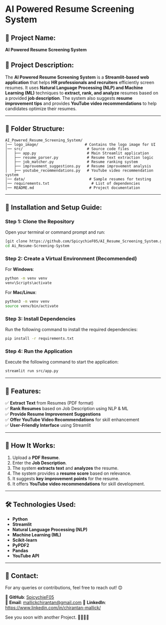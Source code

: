 # AI Powered Resume Screening System

## 📌 Project Name:
**AI Powered Resume Screening System**

## 📌 Project Description:
The **AI Powered Resume Screening System** is a **Streamlit-based web application** that helps **HR professionals and recruiters** efficiently screen resumes. It uses **Natural Language Processing (NLP) and Machine Learning (ML)** techniques to **extract, rank, and analyze** resumes based on a provided **job description**. The system also suggests **resume improvement tips** and provides **YouTube video recommendations** to help candidates optimize their resumes.

---

## 📂 Folder Structure:
```
AI_Powered_Resume_Screening_System/
│── logo_image/                     # Contains the logo image for UI
│── src/                             # Source code files
│   ├── app.py                       # Main Streamlit application
│   ├── resume_parser.py             # Resume text extraction logic
│   ├── job_matcher.py               # Resume ranking system
│   ├── improvement_suggestions.py   # Resume improvement analysis
│   ├── youtube_recommendations.py   # YouTube video recommendation system
│── data/                             # Sample resumes for testing
│── requirements.txt                   # List of dependencies
│── README.md                         # Project documentation
```

---

## 🚀 Installation and Setup Guide:

### Step 1: Clone the Repository
Open your terminal or command prompt and run:
```sh
[git clone https://github.com/SpicychieF05/AI_Resume_Screening_System.git](https://github.com/SpicychieF05/Ai-Resume-Screening-System)
cd Ai_Resume-Screening-System
```

### Step 2: Create a Virtual Environment (Recommended)
For **Windows**:
```sh
python -m venv venv
venv\Scripts\activate
```
For **Mac/Linux**:
```sh
python3 -m venv venv
source venv/bin/activate
```

### Step 3: Install Dependencies
Run the following command to install the required dependencies:
```sh
pip install -r requirements.txt
```

### Step 4: Run the Application
Execute the following command to start the application:
```sh
streamlit run src/app.py
```

---

## 📜 Features:
✅ **Extract Text** from Resumes (PDF format)  
✅ **Rank Resumes** based on Job Description using NLP & ML  
✅ **Provide Resume Improvement Suggestions**  
✅ **Offer YouTube Video Recommendations** for skill enhancement  
✅ **User-Friendly Interface** using Streamlit  

---

## 🎯 How It Works:
1. Upload a **PDF Resume**.
2. Enter the **Job Description**.
3. The system **extracts text** and **analyzes** the resume.
4. The system provides a **resume score** based on relevance.
5. It suggests **key improvement points** for the resume.
6. It offers **YouTube video recommendations** for skill development.

---

## 🛠️ Technologies Used:
- **Python**
- **Streamlit**
- **Natural Language Processing (NLP)**
- **Machine Learning (ML)**
- **Scikit-learn**
- **PyPDF2**
- **Pandas**
- **YouTube API**

---

## 📧 Contact:
For any queries or contributions, feel free to reach out! 😊

🔗 **GitHub**: [SpicychieF05](https://github.com/SpicychieF05)  
📩 **Email**: mallickchirantan@gmail.com
💼 **LinkedIn**: https://www.linkedin.com/in/chirantan-mallick/ 

See you soon with another Project.
👋🏻👋🏻

